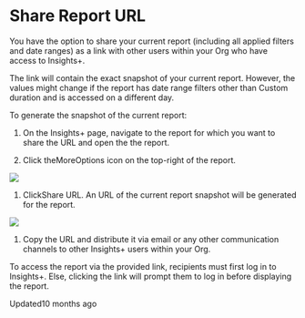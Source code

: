 # Share Report URL

You have the option to share your current report (including all applied filters and date ranges) as a link with other users within your Org who have access to Insights+.

The link will contain the exact snapshot of your current report. However, the values might change if the report has date range filters other than Custom duration and is accessed on a different day.

To generate the snapshot of the current report:

1. On the Insights+ page, navigate to the report for which you want to share the URL and open the the report.

2. Click theMoreOptions icon on the top-right of the report.

![](https://files.readme.io/8b34b89-Share_URL.png)

1. ClickShare URL. An URL of the current report snapshot will be generated for the report.

![](https://files.readme.io/a494280-Share_URL_link.png)

1. Copy the URL and distribute it via email or any other communication channels to other Insights+ users within your Org.

To access the report via the provided link, recipients must first log in to Insights+. Else, clicking the link will prompt them to log in before displaying the report.

Updated10 months ago